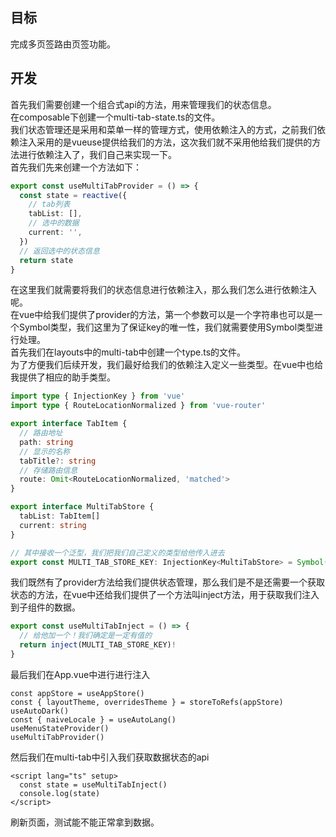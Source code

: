 <a name="Y9cEe"></a>
## 目标
完成多页签路由页签功能。
<a name="cLIZ2"></a>
## 开发
首先我们需要创建一个组合式api的方法，用来管理我们的状态信息。<br />在composable下创建一个multi-tab-state.ts的文件。<br />我们状态管理还是采用和菜单一样的管理方式，使用依赖注入的方式，之前我们依赖注入采用的是vueuse提供给我们的方法，这次我们就不采用他给我们提供的方法进行依赖注入了，我们自己来实现一下。<br />首先我们先来创建一个方法如下：
```typescript
export const useMultiTabProvider = () => {
  const state = reactive({
    // tab列表
    tabList: [],
    // 选中的数据
    current: '',
  })
  // 返回选中的状态信息
  return state
}
```
在这里我们就需要将我们的状态信息进行依赖注入，那么我们怎么进行依赖注入呢。<br />在vue中给我们提供了provider的方法，第一个参数可以是一个字符串也可以是一个Symbol类型，我们这里为了保证key的唯一性，我们就需要使用Symbol类型进行处理。<br />首先我们在layouts中的multi-tab中创建一个type.ts的文件。<br />为了方便我们后续开发，我们最好给我们的依赖注入定义一些类型。在vue中也给我提供了相应的助手类型。
```typescript
import type { InjectionKey } from 'vue'
import type { RouteLocationNormalized } from 'vue-router'

export interface TabItem {
  // 路由地址
  path: string
  // 显示的名称
  tabTitle?: string
  // 存储路由信息
  route: Omit<RouteLocationNormalized, 'matched'>
}

export interface MultiTabStore {
  tabList: TabItem[]
  current: string
}

// 其中接收一个泛型，我们把我们自己定义的类型给他传入进去
export const MULTI_TAB_STORE_KEY: InjectionKey<MultiTabStore> = Symbol('multi-tab')

```
我们既然有了provider方法给我们提供状态管理，那么我们是不是还需要一个获取状态的方法，在vue中还给我们提供了一个方法叫inject方法，用于获取我们注入到子组件的数据。
```typescript
export const useMultiTabInject = () => {
  // 给他加一个！我们确定是一定有值的
  return inject(MULTI_TAB_STORE_KEY)!
}
```
最后我们在App.vue中进行进行注入
```vue
const appStore = useAppStore()
const { layoutTheme, overridesTheme } = storeToRefs(appStore)
useAutoDark()
const { naiveLocale } = useAutoLang()
useMenuStateProvider()
useMultiTabProvider()
```
然后我们在multi-tab中引入我们获取数据状态的api
```vue
<script lang="ts" setup>
  const state = useMultiTabInject()
  console.log(state)
</script>
```
刷新页面，测试能不能正常拿到数据。
